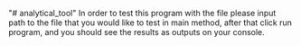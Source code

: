 "# analytical_tool" 
In order to test this program with the file please input path 
to the file that you would like to test in main method, after that click run
program, and you should see the results as outputs on your console.